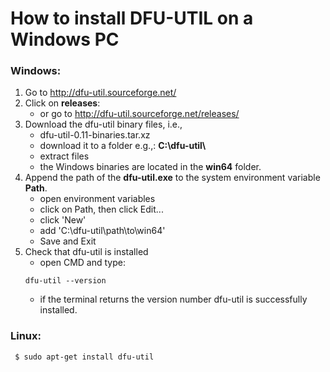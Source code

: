 # How to install DFU-UTIL on a Windows PC


### Windows:

1. Go to http://dfu-util.sourceforge.net/
2. Click on **releases**:
	- or go to http://dfu-util.sourceforge.net/releases/
2. Download the dfu-util binary files, i.e.,
	- dfu-util-0.11-binaries.tar.xz
	- download it to a folder e.g.,: **C:\dfu-util\\**
	- extract files
	- the Windows binaries are located in the **win64** folder.
3. Append the path of the **dfu-util.exe** to the system environment variable **Path**.
	- open environment variables
	- click on Path, then click Edit...
	- click 'New'
	- add 'C:\dfu-util\path\to\win64'
	- Save and Exit
4. Check that dfu-util is installed
	- open CMD and type:
	```
	dfu-util --version
	```
  	- if the terminal returns the version number dfu-util is successfully installed.  

### Linux:
```
 $ sudo apt-get install dfu-util
 ```
 
 

